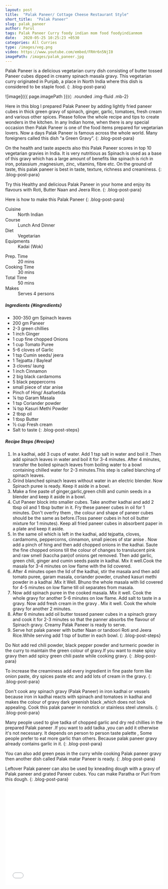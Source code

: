 ```yaml
---
layout: post
title:  "Palak Paneer/ Cottage Cheese Restaurant Style"
short_title:  "Palak Paneer"
slug: palak_paneer
author: Parul
tags: Palak Paneer Curry foody indian mom food foodyindianmom
date:   2020-05-25 10:25:23 +0530
categories: All Curries
type: /images/veg.png
video: https://www.youtube.com/embed/FRHr6n5NjI0
imagePath: /images/palak_paneer.jpg
---
```


Palak Paneer is a delicious vegetarian curry dish consisting of butter tossed Paneer cubes dipped in creamy spinach masala gravy. This vegetarian curry originated in Punjab, a place in North India where this dish is considered to be staple food.
{: .blog-post-para}

![image]({{ page.imagePath }}){: .rounded .img-fluid .mb-2}

Here in this blog I prepared Palak Paneer by adding lightly fried paneer cubes in thick green gravy of spinach, ginger, garlic, tomatoes, fresh cream and various other spices. Please follow the whole recipe and tips to create wonders in the kitchen. In any Indian home, when there is any special occasion then Palak Paneer is one of the food items prepared for vegetarian lovers. Now a days Palak Paneer is famous across the whole world. Many foreigners called this dish “a Green Gravy”.
{: .blog-post-para}

On the health and taste aspects also this Palak Paneer scores in top 10 vegetarian gravies in India. It is very nutritious as Spinach is used as a base of this gravy which has a large amount of benefits like spinach is rich in iron, potassium ,magnesium, zinc, vitamins, fibre etc. On the ground of taste, this palak paneer is best in taste, texture, richness and creaminess.
{: .blog-post-para}

Try this Healthy and delicious Palak Paneer in your home and enjoy its flavours with Roti, Butter Naan and Jeera Rice.
{: .blog-post-para}

Here is how to make this Palak Paneer
{: .blog-post-para}

<div class="row">
    <div class="col-md-6">
        <dl class="row">
            <dt class="col-sm-4">Cuisine</dt><dd class="col-sm-7">North Indian</dd>
            <dt class="col-sm-4">Course</dt><dd class="col-sm-7">Lunch And Dinner</dd>
            <dt class="col-sm-4">Diet</dt><dd class="col-sm-7">Vegetarian</dd>
            <dt class="col-sm-4">Equipments</dt><dd class="col-sm-7">Kadai (Wok)</dd>
        </dl>
    </div>
    <div class="col-md-6">
        <dl class="row">
            <dt class="col-sm-5">Prep. Time</dt><dd class="col-sm-7">20 mins</dd>
            <dt class="col-sm-5">Cooking Time</dt><dd class="col-sm-7">30 mins</dd>
            <dt class="col-sm-5">Total Time</dt><dd class="col-sm-7">50 mins</dd>
            <dt class="col-sm-5">Makes</dt><dd class="col-sm-7">Serves 4 persons</dd>
        </dl>
    </div>
</div>

##### **Ingredients** {#ingredients}
- 300-350 gm Spinach leaves
- 200 gm Paneer
- 2-3 green chillies
- 1 inch Ginger
- 1 cup fine chopped Onions
- 1 cup Tomato Puree
- 5-6 cloves of Garlic
- 1 tsp Cumin seeds/ jeera
- 1 Tejpatta / Bayleaf
- 3 cloves/ laung
- 1 inch Cinnamon
- 2 big black cardamoms
- 5 black peppercorns
- small piece of star anise
- Pinch of Hing/ Asafoetida
- ¼ tsp Garam Masala
- 1 tsp Coriander powder
- ¼ tsp Kasuri Methi Powder
- 2 tbsp oil
- 1 tbsp Butter
- ½ cup Fresh cream
- Salt to taste
{: .blog-post-steps}

##### **Recipe Steps** {#recipe}
1. In a kadhai, add 3 cups of water. Add 1 tsp salt in water and boil it .Then add spinach leaves in water and boil it for 3-4 minutes. After 4 minutes, transfer the boiled spinach leaves from boiling water to a bowl containing chilled water for 2-3 minutes.This step is called blanching of spinach leaves.
1. Grind blanched spinach leaves without water in an electric blender. Now Spinach puree is ready. Keep it aside in a bowl.
1. Make a fine paste of ginger,garlic,green chilli and cumin seeds in a blender and keep it aside in a bowl.
1. Cut Paneer block into smaller cubes. Take another kadhai and add 2 tbsp oil and 1 tbsp butter in it. Fry these paneer cubes in oil for 1 minutes. Don't overfry them , the colour and shape of paneer cubes should be the same as before.(Toss paneer cubes in hot oil butter mixture for 1 minutes). Keep all fried paneer cubes in absorbent paper in a plate and keep it aside.
1. In the same oil which is left in the kadhai, add tejpatta, cloves, cardamoms, peppercorns, cinnamon, small pieces of star anise . Now add a pinch of hing and then add chopped onions in the kadhai. Saute the fine chopped onions till the colour of changes to translucent pink and raw smell (kaccha pan)of onions get removed. Then add garlic, green chili, ginger and cumin seeds paste in kadhai. Mix it well.Cook the masala for 3-4 minutes on low flame with the lid covered.
1. After 4 minutes open the lid of the kadhai, stir the masala and then add tomato puree, garam masala, coriander powder, crushed kasuri methi powder in a kadhai .Mix it Well. Bhuno the whole masala with lid covered for 4-5 minutes on low flame till oil separates from masala.
1. Now add spinach puree in the cooked masala. Mix it well. Cook the whole gravy for another 5-6 minutes on low flame.  Add salt to taste in a gravy. Now add  fresh cream in the gravy . Mix it well. Cook the whole gravy for another 2 minutes.
1. After 6 minutes add oil butter tossed paneer cubes  in a spinach gravy and cook it for 2-3 minutes so that the panner absorbs the flavour of Spinach gravy. Creamy Palak Paneer is ready to serve.
1. Serve hot palak paneer with butter Naan or tandoori Roti and Jeera Rice.While serving add 1 tsp of butter in each bowl.
{: .blog-post-steps}

<i class="fas fa-lightbulb"></i> Do Not add red chili powder, black pepper powder and turmeric powder in the curry to maintain the green colour of gravy.If you want to make spicy gravy then add  spicy green chili paste  while cooking gravy.
{: .blog-post-para}

<i class="fas fa-lightbulb"></i> To increase the creaminess add every ingredient in fine paste form like onion paste, dry spices paste etc and add lots of cream in the gravy.
{: .blog-post-para}

<i class="fas fa-lightbulb"></i> Don't cook any  spinach gravy (Palak Paneer) in iron kadhai or vessels because iron in kadhai reacts with spinach and tomatoes in kadhai and makes the colour of gravy dark greenish black ,which does not look appealing. Cook this palak paneer in nonstick or stainless steel utensils.
{: .blog-post-para}

<i class="fas fa-lightbulb"></i> Many people used to give tadka of chopped garlic and dry red chillies in the prepared Palak paneer .If you want to add tadka ,you can add it otherwise it's not necessary. It depends on person to person taste palette , Some people prefer to eat more garlic than others. Because palak paneer gravy already contains garlic in it.
{: .blog-post-para}

<i class="fas fa-lightbulb"></i> You can also add green peas in the curry while cooking Palak paneer gravy then another dish called Palak matar Paneer is ready.
{: .blog-post-para}

<i class="fas fa-lightbulb"></i> Leftover Palak paneer can also be used by kneading dough with a gravy of Palak paneer and grated Paneer cubes. You can make Paratha or Puri from this dough.
{: .blog-post-para}

<div class="row" id="video">
    <div class="col-md-12">
        <div class="embed-responsive embed-responsive-16by9">
            <iframe width="100%" height="315" src="{{page.video}}" frameborder="0" allow="accelerometer; autoplay; encrypted-media; gyroscope; picture-in-picture" allowfullscreen></iframe>
        </div>
    </div>
</div>
<br>
